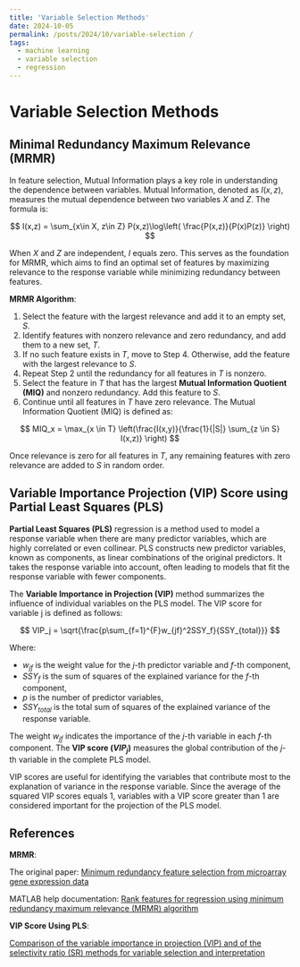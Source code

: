 ```yaml
---
title: 'Variable Selection Methods'
date: 2024-10-05
permalink: /posts/2024/10/variable-selection /
tags:
  - machine learning
  - variable selection
  - regression
---
```


# Variable Selection Methods
## Minimal Redundancy Maximum Relevance (MRMR)
In feature selection, Mutual Information plays a key role in understanding the dependence between variables. Mutual Information, denoted as $I(x, z)$, measures the mutual dependence between two variables $X$ and $Z$. The formula is:

$$
I(x,z) = \sum_{x\in X, z\in Z} P(x,z)\log\left( \frac{P(x,z)}{P(x)P(z)} \right)
$$

When $X$ and $Z$ are independent, $I$ equals zero. This serves as the foundation for MRMR, which aims to find an optimal set of features by maximizing relevance to the response variable while minimizing redundancy between features.

**MRMR Algorithm**:
1. Select the feature with the largest relevance and add it to an empty set, $S$.
2. Identify features with nonzero relevance and zero redundancy, and add them to a new set, $T$.
3. If no such feature exists in $T$, move to Step 4. Otherwise, add the feature with the largest relevance to $S$.
4. Repeat Step 2 until the redundancy for all features in $T$ is nonzero.
5. Select the feature in $T$ that has the largest **Mutual Information Quotient (MIQ)** and nonzero redundancy. Add this feature to $S$.
6. Continue until all features in $T$ have zero relevance.
The Mutual Information Quotient (MIQ) is defined as:

$$
MIQ_x = \max_{x \in T} \left(\frac{I(x,y)}{\frac{1}{|S|} \sum_{z \in S} I(x,z)} \right) 
$$

Once relevance is zero for all features in $T$, any remaining features with zero relevance are added to $S$ in random order.
## Variable Importance Projection (VIP) Score using Partial Least Squares (PLS)
**Partial Least Squares (PLS)** regression is a method used to model a response variable when there are many predictor variables, which are highly correlated or even collinear. PLS constructs new predictor variables, known as components, as linear combinations of the original predictors. It takes the response variable into account, often leading to models that fit the response variable with fewer components. 

The **Variable Importance in Projection (VIP)** method summarizes the influence of individual variables on the PLS model. The VIP score for variable j is defined as follows:

$$
VIP_j = \sqrt{\frac{p\sum_{f=1}^{F}w_{jf}^2SSY_f}{SSY_{total}}}
$$

Where:
- $w_{jf}$ is the weight value for the $j$-th predictor variable and $f$-th component,
- $SSY_f$ is the sum of squares of the explained variance for the $f$-th component,
- $p$ is the number of predictor variables,
- $SSY_{total}$ is the total sum of squares of the explained variance of the response variable.

The weight $w_{jf}$ indicates the importance of the $j$-th variable in each $f$-th component. The **VIP score ($VIP_j$)** measures the global contribution of the $j$-th variable in the complete PLS model. 

VIP scores are useful for identifying the variables that contribute most to the explanation of variance in the response variable. Since the average of the squared VIP scores equals 1, variables with a VIP score greater than 1 are considered important for the projection of the PLS model.


## References
**MRMR**:

The original paper: [Minimum redundancy feature selection from microarray gene expression data](https://pubmed.ncbi.nlm.nih.gov/15852500/)

MATLAB help documentation: [Rank features for regression using minimum redundancy maximum relevance (MRMR) algorithm](https://www.mathworks.com/help/stats/fscmrmr.html)

**VIP Score Using PLS**:

[Comparison of the variable importance in projection (VIP) and of the selectivity ratio (SR) methods for variable selection and interpretation](https://analyticalsciencejournals.onlinelibrary.wiley.com/doi/full/10.1002/cem.2736)
